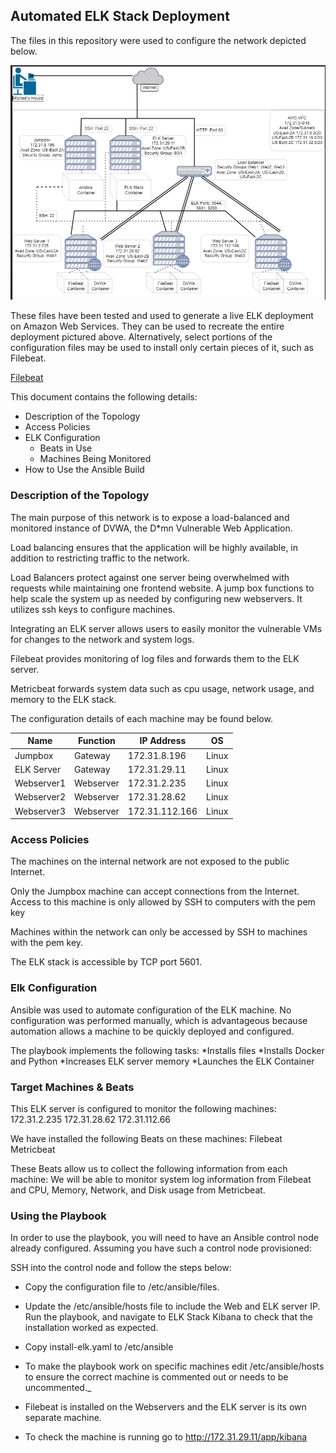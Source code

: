 ## Automated ELK Stack Deployment

The files in this repository were used to configure the network depicted below.

![Network Diagram](https://github.com/michaelmastrianni/ELK-Stack/blob/544adc3b1001859eade08c074c0f248cde600d5f/Network%20DIagram.PNG)

These files have been tested and used to generate a live ELK deployment on Amazon Web Services. They can be used to recreate the entire deployment pictured above. Alternatively, select portions of the configuration files may be used to install only certain pieces of it, such as Filebeat.

[Filebeat](Ansible/Filebeat.yml.txt)

This document contains the following details:
- Description of the Topology
- Access Policies
- ELK Configuration
  - Beats in Use
  - Machines Being Monitored
- How to Use the Ansible Build


### Description of the Topology

The main purpose of this network is to expose a load-balanced and monitored instance of DVWA, the D*mn Vulnerable Web Application.

Load balancing ensures that the application will be highly available, in addition to restricting traffic to the network.

Load Balancers protect against one server being overwhelmed with requests while maintaining one frontend website. A jump box functions to help scale the system up as needed by configuring new webservers.  It utilizes ssh keys to configure machines.

Integrating an ELK server allows users to easily monitor the vulnerable VMs for changes to the network and system logs.

Filebeat provides monitoring of log files and forwards them to the ELK server.

Metricbeat forwards system data such as cpu usage, network usage, and memory to the ELK stack.

The configuration details of each machine may be found below.

| Name       | Function  | IP Address     | OS    |
|------------|-----------|----------------|-------|
| Jumpbox    | Gateway   | 172.31.8.196   | Linux |
| ELK Server | Gateway   | 172.31.29.11   | Linux |
| Webserver1 | Webserver | 172.31.2.235   | Linux |
| Webserver2 | Webserver | 172.31.28.62   | Linux |
| Webserver3 | Webserver | 172.31.112.166 | Linux |

### Access Policies

The machines on the internal network are not exposed to the public Internet. 

Only the Jumpbox machine can accept connections from the Internet. Access to this machine is only allowed by SSH to computers with the pem key

Machines within the network can only be accessed by SSH to machines with the pem key.  

The ELK stack is accessible by TCP port 5601.


### Elk Configuration

Ansible was used to automate configuration of the ELK machine. No configuration was performed manually, which is advantageous because automation allows a machine to be quickly deployed and configured.

The playbook implements the following tasks:
*Installs files
*Installs Docker and Python
*Increases ELK server memory
*Launches the ELK Container 

### Target Machines & Beats
This ELK server is configured to monitor the following machines:
172.31.2.235
172.31.28.62
172.31.112.66

We have installed the following Beats on these machines:
Filebeat
Metricbeat

These Beats allow us to collect the following information from each machine:
We will be able to monitor system log information from Filebeat and CPU, Memory, Network, and Disk usage from Metricbeat.

### Using the Playbook
In order to use the playbook, you will need to have an Ansible control node already configured. Assuming you have such a control node provisioned: 

SSH into the control node and follow the steps below:
- Copy the configuration file to /etc/ansible/files.
- Update the /etc/ansible/hosts file to include the Web and ELK server IP.
Run the playbook, and navigate to ELK Stack Kibana to check that the installation worked as expected.

- Copy install-elk.yaml to /etc/ansible
- To make the playbook work on specific machines edit /etc/ansible/hosts to ensure the correct machine is commented out or needs to be uncommented._
- Filebeat is installed on the Webservers and the ELK server is its own separate machine.
- To check the machine is running go to http://172.31.29.11/app/kibana
